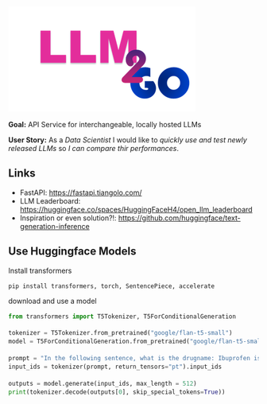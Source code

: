 ![Alt text](logo.png)

**Goal:** API Service for interchangeable, locally hosted LLMs

**User Story:** As a *Data Scientist* I would like to *quickly use and test newly released LLMs* so *I can compare thir performances*.

## Links
- FastAPI: https://fastapi.tiangolo.com/
- LLM Leaderboard: https://huggingface.co/spaces/HuggingFaceH4/open_llm_leaderboard
- Inspiration or even solution?!: https://github.com/huggingface/text-generation-inference

## Use Huggingface Models
Install transformers
```
pip install transformers, torch, SentencePiece, accelerate
```
download and use a model
```python
from transformers import T5Tokenizer, T5ForConditionalGeneration

tokenizer = T5Tokenizer.from_pretrained("google/flan-t5-small")
model = T5ForConditionalGeneration.from_pretrained("google/flan-t5-small")

prompt = "In the following sentence, what is the drugname: Ibuprofen is well known to cause diarrhia."
input_ids = tokenizer(prompt, return_tensors="pt").input_ids

outputs = model.generate(input_ids, max_length = 512)
print(tokenizer.decode(outputs[0], skip_special_tokens=True))
```
